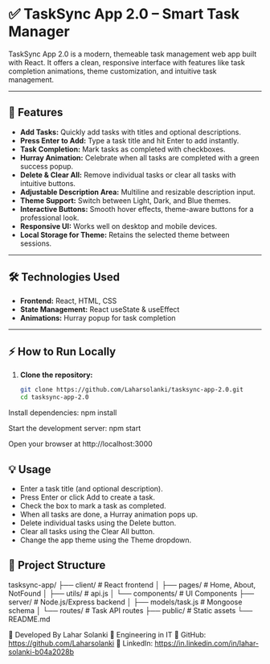 # ✅ TaskSync App 2.0 – Smart Task Manager

TaskSync App 2.0 is a modern, themeable task management web app built with React. It offers a clean, responsive interface with features like task completion animations, theme customization, and intuitive task management.

---

## 🚀 Features

- **Add Tasks:** Quickly add tasks with titles and optional descriptions.
- **Press Enter to Add:** Type a task title and hit Enter to add instantly.
- **Task Completion:** Mark tasks as completed with checkboxes.
- **Hurray Animation:** Celebrate when all tasks are completed with a green success popup.
- **Delete & Clear All:** Remove individual tasks or clear all tasks with intuitive buttons.
- **Adjustable Description Area:** Multiline and resizable description input.
- **Theme Support:** Switch between Light, Dark, and Blue themes.
- **Interactive Buttons:** Smooth hover effects, theme-aware buttons for a professional look.
- **Responsive UI:** Works well on desktop and mobile devices.
- **Local Storage for Theme:** Retains the selected theme between sessions.

---

## 🛠️ Technologies Used

- **Frontend:** React, HTML, CSS
- **State Management:** React useState & useEffect
- **Animations:** Hurray popup for task completion

---

## ⚡ How to Run Locally

1. **Clone the repository:**

   ```bash
   git clone https://github.com/Laharsolanki/tasksync-app-2.0.git
   cd tasksync-app-2.0


Install dependencies:
npm install

Start the development server:
npm start

Open your browser at http://localhost:3000

## 💡 Usage
- Enter a task title (and optional description).
- Press Enter or click Add to create a task.
- Check the box to mark a task as completed. 
- When all tasks are done, a Hurray animation pops up.
- Delete individual tasks using the Delete button.
- Clear all tasks using the Clear All button.
- Change the app theme using the Theme dropdown.


## 📁 Project Structure

tasksync-app/
├── client/             # React frontend
│   ├── pages/          # Home, About, NotFound
│   ├── utils/          # api.js
│   └── components/     # UI Components
├── server/             # Node.js/Express backend
│   ├── models/task.js  # Mongoose schema
│   └── routes/         # Task API routes
├── public/             # Static assets
└── README.md


👤 Developed By
Lahar Solanki
💼 Engineering in IT
🔗 GitHub: https://github.com/Laharsolanki
🔗 LinkedIn: https://in.linkedin.com/in/lahar-solanki-b04a2028b